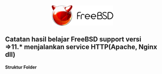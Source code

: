<p align="center">
<img src="/assets/images/logo.png" alt="Logo" style="width:200px;"/>
</p>

## Catatan hasil belajar FreeBSD support versi =>11.* menjalankan service HTTP(Apache, Nginx dll)

#### Struktur Folder
```sh
```
